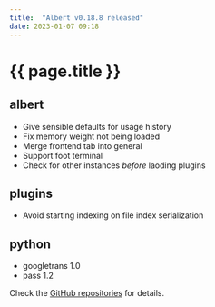 ```yaml
---
title:  "Albert v0.18.8 released"
date: 2023-01-07 09:18
---
```


# {{ page.title }}

## albert

* Give sensible defaults for usage history
* Fix memory weight not being loaded
* Merge frontend tab into general
* Support foot terminal
* Check for other instances _before_ laoding plugins

## plugins

* Avoid starting indexing on file index serialization

## python

* googletrans 1.0
* pass 1.2

Check the [GitHub repositories](https://github.com/albertlauncher/albert/commits/v0.18.8) for details.
